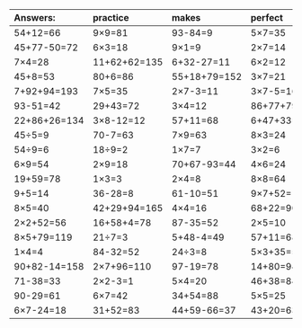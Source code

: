 | Answers: | practice | makes | perfect | ! |
| :--- | :--- | :--- | :--- | :--- |
| 54+12=66 | 9×9=81 | 93-84=9 | 5×7=35 | 85-43=42 | 
| 45+77-50=72 | 6×3=18 | 9×1=9 | 2×7=14 | 4×5=20 | 
| 7×4=28 | 11+62+62=135 | 6+32-27=11 | 6×2=12 | 9×7=63 | 
| 45+8=53 | 80+6=86 | 55+18+79=152 | 3×7=21 | 1+46=47 | 
| 7+92+94=193 | 7×5=35 | 2×7-3=11 | 3×7-5=16 | 49+1=50 | 
| 93-51=42 | 29+43=72 | 3×4=12 | 86+77+79=242 | 5×9=45 | 
| 22+86+26=134 | 3×8-12=12 | 57+11=68 | 6+47+33=86 | 9×7-9=54 | 
| 45÷5=9 | 70-7=63 | 7×9=63 | 8×3=24 | 2×6=12 | 
| 54÷9=6 | 18÷9=2 | 1×7=7 | 3×2=6 | 8×6=48 | 
| 6×9=54 | 2×9=18 | 70+67-93=44 | 4×6=24 | 78+85+1=164 | 
| 19+59=78 | 1×3=3 | 2×4=8 | 8×8=64 | 83+63-97=49 | 
| 9+5=14 | 36-28=8 | 61-10=51 | 9×7+52=115 | 5×8=40 | 
| 8×5=40 | 42+29+94=165 | 4×4=16 | 68+22=90 | 6×5=30 | 
| 2×2+52=56 | 16+58+4=78 | 87-35=52 | 2×5=10 | 6÷3=2 | 
| 8×5+79=119 | 21÷7=3 | 5+48-4=49 | 57+11=68 | 1×2=2 | 
| 1×4=4 | 84-32=52 | 24÷3=8 | 5×3+35=50 | 90+92+45=227 | 
| 90+82-14=158 | 2×7+96=110 | 97-19=78 | 14+80=94 | 2×9+9=27 | 
| 71-38=33 | 2×2-3=1 | 5×4=20 | 46+38=84 | 55+30=85 | 
| 90-29=61 | 6×7=42 | 34+54=88 | 5×5=25 | 36÷9=4 | 
| 6×7-24=18 | 31+52=83 | 44+59-66=37 | 43+20=63 | 8×2=16 | 
